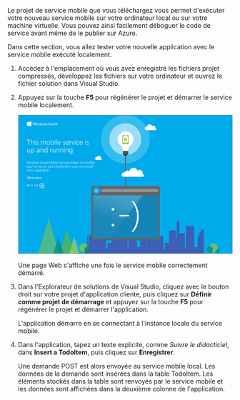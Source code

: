 ﻿
Le projet de service mobile que vous téléchargez vous permet d'exécuter votre nouveau service mobile sur votre ordinateur local ou sur votre machine virtuelle. Vous pouvez ainsi facilement déboguer le code de service avant même de le publier sur Azure.

Dans cette section, vous allez tester votre nouvelle application avec le service mobile exécuté localement.

1. Accédez à l'emplacement où vous avez enregistré les fichiers projet compressés, développez les fichiers sur votre ordinateur et ouvrez le fichier solution dans Visual Studio.

2. Appuyez sur la touche **F5** pour régénérer le projet et démarrer le service mobile localement.

	![](./media/mobile-services-dotnet-backend-test-local-service-dotnet/mobile-service-startup.png)

	Une page Web s'affiche une fois le service mobile correctement démarré.

3. Dans l'Explorateur de solutions de Visual Studio, cliquez avec le bouton droit sur votre projet d'application cliente, puis cliquez sur **Définir comme projet de démarrage** et appuyez sur la touche **F5** pour régénérer le projet et démarrer l'application.

	L'application démarre en se connectant à l'instance locale du service mobile.	

4. Dans l'application, tapez un texte explicite, comme _Suivre le didacticiel_, dans **Insert a TodoItem**, puis cliquez sur **Enregistrer**.

	Une demande POST est alors envoyée au service mobile local. Les données de la demande sont insérées dans la table TodoItem. Les éléments stockés dans la table sont renvoyés par le service mobile et les données sont affichées dans la deuxième colonne de l'application.


<!--HONumber=42-->
